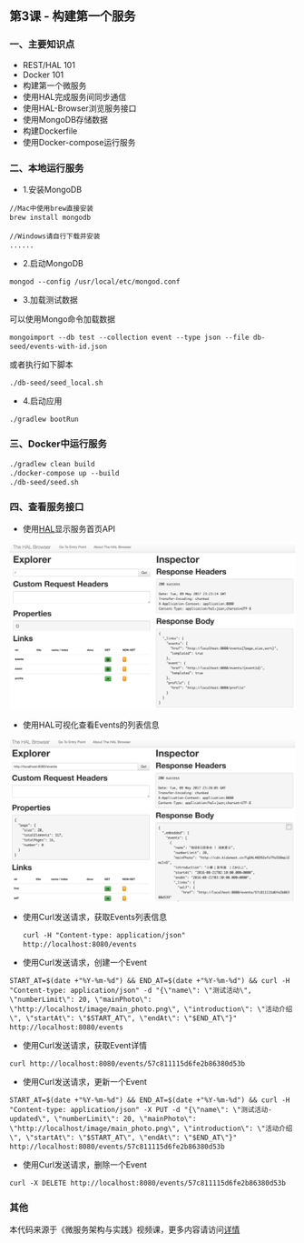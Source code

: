 ## 第3课 - 构建第一个服务

### 一、主要知识点
* REST/HAL 101
* Docker 101
* 构建第一个微服务
* 使用HAL完成服务间同步通信
* 使用HAL-Browser浏览服务接口
* 使用MongoDB存储数据
* 构建Dockerfile 
* 使用Docker-compose运行服务



### 二、本地运行服务

* 1.安装MongoDB

```
//Mac中使用brew直接安装
brew install mongodb

//Windows请自行下载并安装
......
```


* 2.启动MongoDB

```
mongod --config /usr/local/etc/mongod.conf
```

* 3.加载测试数据

可以使用Mongo命令加载数据
	
	
```
mongoimport --db test --collection event --type json --file db-seed/events-with-id.json
```

或者执行如下脚本

```
./db-seed/seed_local.sh
```


* 4.启动应用

```
./gradlew bootRun
```

### 三、Docker中运行服务

```
./gradlew clean build
./docker-compose up --build
./db-seed/seed.sh
```

### 四、查看服务接口

* 使用[HAL](phlyrestfully.readthedocs.org/en/latest/halprimer.html)显示服务首页API

![HAL](/images/hal-index.png)


* 使用HAL可视化查看Events的列表信息

![HAL](/images/hal-results-list.png)

* 使用Curl发送请求，获取Events列表信息

	```
	curl -H "Content-type: application/json" http://localhost:8080/events
	```
 
* 使用Curl发送请求，创建一个Event

```
START_AT=$(date +"%Y-%m-%d") && END_AT=$(date +"%Y-%m-%d") && curl -H "Content-type: application/json" -d "{\"name\": \"测试活动\", \"numberLimit\": 20, \"mainPhoto\": \"http://localhost/image/main_photo.png\", \"introduction\": \"活动介绍\", \"startAt\": \"$START_AT\", \"endAt\": \"$END_AT\"}" http://localhost:8080/events
```
* 使用Curl发送请求，获取Event详情

```
curl http://localhost:8080/events/57c811115d6fe2b86380d53b
```


* 使用Curl发送请求，更新一个Event

```
START_AT=$(date +"%Y-%m-%d") && END_AT=$(date +"%Y-%m-%d") && curl -H "Content-type: application/json" -X PUT -d "{\"name\": \"测试活动-updated\", \"numberLimit\": 20, \"mainPhoto\": \"http://localhost/image/main_photo.png\", \"introduction\": \"活动介绍\", \"startAt\": \"$START_AT\", \"endAt\": \"$END_AT\"}" http://localhost:8080/events/57c811115d6fe2b86380d53b
```


* 使用Curl发送请求，删除一个Event

```
curl -X DELETE http://localhost:8080/events/57c811115d6fe2b86380d53b
```


### 其他

本代码来源于《微服务架构与实践》视频课，更多内容请访问[详情](http://www.stuq.org/course/1149)
